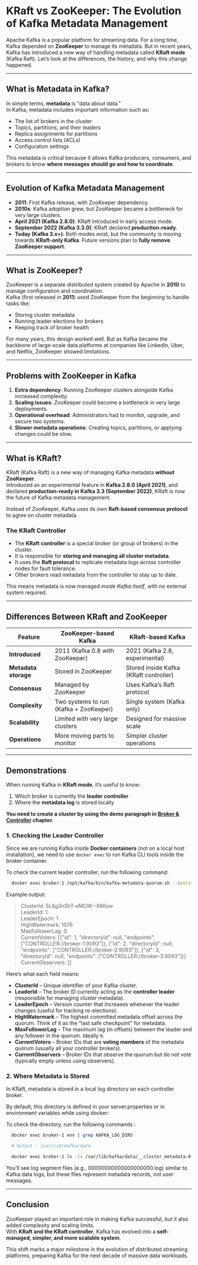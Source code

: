 # KRaft vs ZooKeeper: The Evolution of Kafka Metadata Management

Apache Kafka is a popular platform for streaming data. For a long time, Kafka depended on **ZooKeeper** to manage its metadata. But in recent years, Kafka has introduced a new way of handling metadata called **KRaft mode** (Kafka Raft). Let’s look at the differences, the history, and why this change happened.

---

## What is Metadata in Kafka?

In simple terms, **metadata** is "data about data."  
In Kafka, metadata includes important information such as:

- The list of brokers in the cluster
- Topics, partitions, and their leaders
- Replica assignments for partitions
- Access control lists (ACLs)
- Configuration settings

This metadata is critical because it allows Kafka producers, consumers, and brokers to know **where messages should go and how to coordinate**.

---

## Evolution of Kafka Metadata Management

- **2011**: First Kafka release, with ZooKeeper dependency.
- **2010s**: Kafka adoption grew, but ZooKeeper became a bottleneck for very large clusters.
- **April 2021 (Kafka 2.8.0)**: KRaft introduced in early access mode.
- **September 2022 (Kafka 3.3.0)**: KRaft declared **production-ready**.
- **Today (Kafka 3.x+)**: Both modes exist, but the community is moving towards **KRaft-only Kafka**. Future versions plan to **fully remove ZooKeeper support**.

---

## What is ZooKeeper?

ZooKeeper is a separate distributed system created by Apache in **2010** to manage configuration and coordination.  
Kafka (first released in **2011**) used ZooKeeper from the beginning to handle tasks like:

- Storing cluster metadata
- Running leader elections for brokers
- Keeping track of broker health

For many years, this design worked well. But as Kafka became the backbone of large-scale data platforms at companies like LinkedIn, Uber, and Netflix, ZooKeeper showed limitations.

---

## Problems with ZooKeeper in Kafka

1. **Extra dependency**: Running ZooKeeper clusters alongside Kafka increased complexity.
2. **Scaling issues**: ZooKeeper could become a bottleneck in very large deployments.
3. **Operational overhead**: Administrators had to monitor, upgrade, and secure two systems.
4. **Slower metadata operations**: Creating topics, partitions, or applying changes could be slow.

---

## What is KRaft?

KRaft (Kafka Raft) is a new way of managing Kafka metadata **without ZooKeeper**.  
Introduced as an experimental feature in **Kafka 2.8.0 (April 2021)**, and declared **production-ready in Kafka 3.3 (September 2022)**, KRaft is now the future of Kafka metadata management.

Instead of ZooKeeper, Kafka uses its own **Raft-based consensus protocol** to agree on cluster metadata.

### The KRaft Controller

- The **KRaft controller** is a special broker (or group of brokers) in the cluster.
- It is responsible for **storing and managing all cluster metadata**.
- It uses the **Raft protocol** to replicate metadata logs across controller nodes for fault tolerance.
- Other brokers read metadata from the controller to stay up to date.

This means metadata is now managed *inside Kafka itself*, with no external system required.

---

## Differences Between KRaft and ZooKeeper

| Feature              | ZooKeeper-based Kafka         | KRaft-based Kafka                      |
|----------------------|-------------------------------|----------------------------------------|
| **Introduced**       | 2011 (Kafka 0.8 with ZooKeeper) | 2021 (Kafka 2.8, experimental)         |
| **Metadata storage** | Stored in ZooKeeper           | Stored inside Kafka (KRaft controller) |
| **Consensus**        | Managed by ZooKeeper          | Uses Kafka’s Raft protocol             |
| **Complexity**       | Two systems to run (Kafka + ZooKeeper) | Single system (Kafka only)            |
| **Scalability**      | Limited with very large clusters | Designed for massive scale            |
| **Operations**       | More moving parts to monitor  | Simpler cluster operations             |

---

## Demonstrations

When running Kafka in **KRaft mode**, it’s useful to know:

1. Which broker is currently the **leader controller**
2. Where the **metadata log** is stored locally

**You need to create a cluster by using the demo paragraph in [Broker & Controller](notes/03-broker-controller.md) chapter.**

### 1. Checking the Leader Controller

Since we are running Kafka inside **Docker containers** (not on a local host installation), we need to use `docker exec` to run Kafka CLI tools inside the broker container.

To check the current leader controller, run the following command:

```bash
  docker exec broker-1 /opt/kafka/bin/kafka-metadata-quorum.sh --bootstrap-server broker-1:9092 describe --status
```
Example output:

> ClusterId:              5L6g3nShT-eMCtK--X86sw  
> LeaderId:               1  
> LeaderEpoch:            1  
> HighWatermark:          1076  
> MaxFollowerLag:         0  
> CurrentVoters:         [{"id": 1, "directoryId": null, "endpoints": ["CONTROLLER://broker-1:9093"]}, {"id": 2, "directoryId": null, "endpoints": ["CONTROLLER://broker-2:9093"]}, {"id": 3, "directoryId": null, "endpoints": ["CONTROLLER://broker-3:9093"]}]  
> CurrentObservers:       []  

Here’s what each field means:

- **ClusterId** – Unique identifier of your Kafka cluster.  
- **LeaderId** – The broker ID currently acting as the **controller leader** (responsible for managing cluster metadata).  
- **LeaderEpoch** – Version counter that increases whenever the leader changes (useful for tracking re-elections).  
- **HighWatermark** – The highest committed metadata offset across the quorum. Think of it as the "last safe checkpoint" for metadata.  
- **MaxFollowerLag** – The maximum lag (in offsets) between the leader and any follower in the quorum. Ideally `0`.  
- **CurrentVoters** – Broker IDs that are **voting members** of the metadata quorum (usually all your controller brokers).  
- **CurrentObservers** – Broker IDs that observe the quorum but do not vote (typically empty unless using observers).  

### 2. Where Metadata is Stored

In KRaft, metadata is stored in a local log directory on each controller broker.

By default, this directory is defined in your server.properties or in environment variables while using docker:

To check the directory, run the following commands : 

```bash
  docker exec broker-1 env | grep KAFKA_LOG_DIRS

  # Output : /var/lib/kafka/data

  docker exec broker-1 ls -la /var/lib/kafka/data/__cluster_metadata-0  
```

You’ll see log segment files (e.g., 00000000000000000000.log) similar to Kafka data logs, but these files represent metadata records, not user messages.

---
## Conclusion

ZooKeeper played an important role in making Kafka successful, but it also added complexity and scaling limits.  
With **KRaft and the KRaft controller**, Kafka has evolved into a **self-managed, simpler, and more scalable system**.

This shift marks a major milestone in the evolution of distributed streaming platforms, preparing Kafka for the next decade of massive data workloads.

